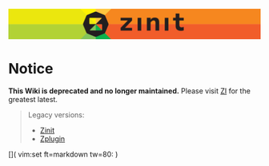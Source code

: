 ![logo](img/zinit.png)

# Notice

**This Wiki is deprecated and no longer maintained.** Please visit [ZI](https://z.digitalclouds.dev/) for the greatest latest.

> Legacy versions: 
> - [Zinit](https://z.digitalclouds.dev/zinit/wiki/)
> - [Zplugin](https://z.digitalclouds.dev/zinit/site/)

[]( vim:set ft=markdown tw=80: )
